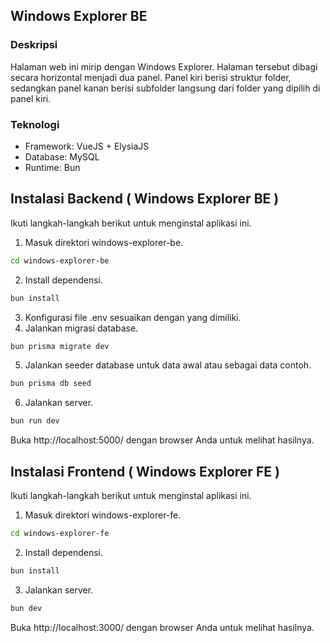 ## Windows Explorer BE

### Deskripsi
Halaman web ini mirip dengan Windows Explorer. Halaman tersebut dibagi secara horizontal menjadi dua panel. Panel kiri berisi struktur folder, sedangkan panel kanan berisi subfolder langsung dari folder yang dipilih di panel kiri.

### Teknologi
- Framework: VueJS + ElysiaJS 
- Database: MySQL
- Runtime: Bun

## Instalasi Backend ( Windows Explorer BE )

Ikuti langkah-langkah berikut untuk menginstal aplikasi ini.

1. Masuk direktori windows-explorer-be.
```sh
cd windows-explorer-be
```
2. Install dependensi.
```sh
bun install
```
3. Konfigurasi file .env sesuaikan dengan yang dimiliki.
4. Jalankan migrasi database.
```sh
bun prisma migrate dev
```
5. Jalankan seeder database untuk data awal atau sebagai data contoh.
```sh
bun prisma db seed
```
6. Jalankan server.
```sh
bun run dev
```

Buka http://localhost:5000/ dengan browser Anda untuk melihat hasilnya.

## Instalasi Frontend ( Windows Explorer FE )
Ikuti langkah-langkah berikut untuk menginstal aplikasi ini.

1. Masuk direktori windows-explorer-fe.
```sh
cd windows-explorer-fe
```
2. Install dependensi.
```sh
bun install
```
3. Jalankan server.
```sh
bun dev
```

Buka http://localhost:3000/ dengan browser Anda untuk melihat hasilnya.
